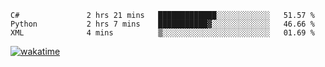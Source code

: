 <!--START_SECTION:waka-->
```text
C#               2 hrs 21 mins   █████████████░░░░░░░░░░░░   51.57 % 
Python           2 hrs 7 mins    ███████████▓░░░░░░░░░░░░░   46.66 % 
XML              4 mins          ▒░░░░░░░░░░░░░░░░░░░░░░░░   01.69 % 
```
<!--END_SECTION:waka-->

[![wakatime](https://wakatime.com/badge/user/d6a1e036-2153-43d6-9604-0dce67457b7f.svg)](https://wakatime.com/@d6a1e036-2153-43d6-9604-0dce67457b7f)
